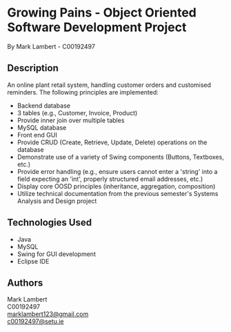 # Growing Pains - Object Oriented Software Development Project
By Mark Lambert - C00192497

## Description

An online plant retail system, handling customer orders and customised reminders.
The following principles are implemented:

* Backend database
* 3 tables (e.g., Customer, Invoice, Product)
* Provide inner join over multiple tables
* MySQL database
* Front end GUI
* Provide CRUD (Create, Retrieve, Update, Delete) operations on the database
* Demonstrate use of a variety of Swing components (Buttons, Textboxes, etc.)
* Provide error handling (e.g., ensure users cannot enter a 'string' into a field expecting an 'int', properly structured email addresses, etc.)
* Display core OOSD principles (inheritance, aggregation, composition)
* Utilize technical documentation from the previous semester's Systems Analysis and Design project

## Technologies Used

* Java
* MySQL
* Swing for GUI development
* Eclipse IDE

## Authors

Mark Lambert  
C00192497  
marklambert123@gmail.com  
c00192497@setu.ie
